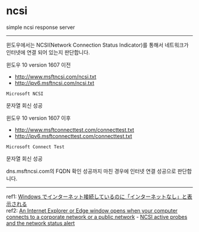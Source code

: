 # ncsi
simple ncsi response server

----

윈도우에서는 NCSI(Network Connection Status Indicator)를 통해서 네트워크가 인터넷에 연결 되어 있는지 판단합니다.

윈도우 10 version 1607 이전
- http://www.msftncsi.com/ncsi.txt
- http://ipv6.msftncsi.com/ncsi.txt

`Microsoft NCSI`

문자열 회신 성공

윈도우 10 version 1607 이후
- http://www.msftconnecttest.com/connecttest.txt
- http://ipv6.msftconnecttest.com/connecttest.txt

`Microsoft Connect Test`

문자열 회신 성공

dns.msftncsi.com의 FQDN 확인 성공까지 마친 경우에 인터넷 연결 성공으로 판단합니다.

----

ref1: [Windows でインターネット接続しているのに「インターネットなし」と表示される](https://hebikuzure.wordpress.com/2018/09/26/network-connection-status-icon/)\
ref2: [An Internet Explorer or Edge window opens when your computer connects to a corporate network or a public network](https://docs.microsoft.com/en-US/troubleshoot/windows-client/networking/internet-explorer-edge-open-connect-corporate-public-network) - [NCSI active probes and the network status alert](https://docs.microsoft.com/en-US/troubleshoot/windows-client/networking/internet-explorer-edge-open-connect-corporate-public-network#ncsi-active-probes-and-the-network-status-alert)
